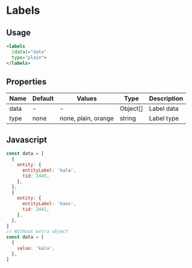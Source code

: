 # Labels

## Usage

```html
<labels
  [data]="data"
  type="plain">
</labels>
```

## Properties

| Name  | Default  | Values  |  Type | Description  |
|---|---|---|---|---|
| data | - | - | Object[] | Label data
| type | none | none, plain, orange | string | Label type

## Javascript
```javascript
const data = [
  {
    entity: {
      entityLabel: 'kala',
      tid: 2445,
    },
  },
  {
    entity: {
      entityLabel: 'kaos',
      tid: 2441,
    },
  },
]
// Without extra object
const data = [
  {
    value: 'kala',
  },
]
```



